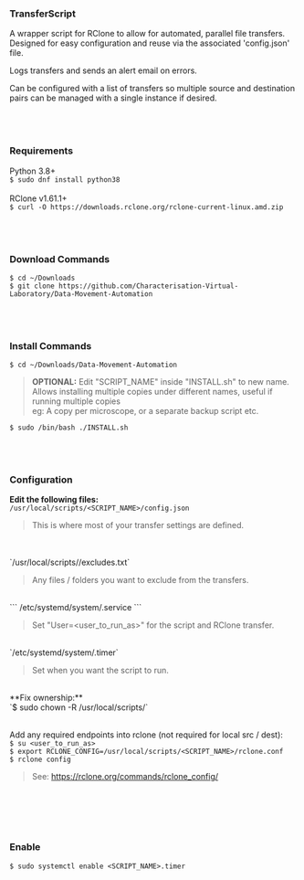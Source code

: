 ### TransferScript
A wrapper script for RClone to allow for automated, parallel file transfers.
Designed for easy configuration and reuse via the associated 'config.json' file.

Logs transfers and sends an alert email on errors.

Can be configured with a list of transfers so multiple source and destination pairs can be managed with a single instance if desired.
<br><br><br><br>

### Requirements
Python 3.8+<br>
`$ sudo dnf install python38`<br><br>
RClone v1.61.1+<br>
`$ curl -O https://downloads.rclone.org/rclone-current-linux.amd.zip`
<br><br><br><br>

### Download Commands
`$ cd ~/Downloads`<br>
`$ git clone https://github.com/Characterisation-Virtual-Laboratory/Data-Movement-Automation`
<br><br><br><br>

### Install Commands
`$ cd ~/Downloads/Data-Movement-Automation`<br>

> **OPTIONAL:** Edit "SCRIPT_NAME" inside "INSTALL.sh" to new name.<br>
> Allows installing multiple copies under different names, useful if running multiple copies<br>
> eg: A copy per microscope, or a separate backup script etc.<br>

`$ sudo /bin/bash ./INSTALL.sh`
<br><br><br><br>

### Configuration
**Edit the following files:**<br>
`/usr/local/scripts/<SCRIPT_NAME>/config.json`
<br>

> This is where most of your transfer settings are defined.
<br>

<br>
`/usr/local/scripts/<SCRIPT_NAME>/excludes.txt`
<br>

> Any files / folders you want to exclude from the transfers.<br>

<br>
```
/etc/systemd/system/<SCRIPT_NAME>.service
```
<br>

> Set "User=<user_to_run_as>" for the script and RClone transfer.<br>

<br>
`/etc/systemd/system/<SCRIPT_NAME>.timer`<br>

> Set when you want the script to run.<br>

<br>
**Fix ownership:**<br>
`$ sudo chown -R <user_to_run_as> /usr/local/scripts/<SCRIPT_NAME>`<br><br>

Add any required endpoints into rclone (not required for local src / dest):<br>
`$ su <user_to_run_as>`<br>
`$ export RCLONE_CONFIG=/usr/local/scripts/<SCRIPT_NAME>/rclone.conf`<br>
`$ rclone config`<br>

> See: https://rclone.org/commands/rclone_config/

<br><br><br><br>

### Enable ###
`$ sudo systemctl enable <SCRIPT_NAME>.timer`
